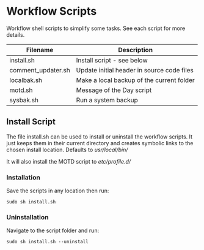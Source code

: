 # Workflow Scripts

Workflow shell scripts to simplify some tasks.  See each script for more details.

| Filename | Description |
| -------- | ----------- |
| install.sh | Install script - see below |
| comment_updater.sh | Update initial header in source code files |
| localbak.sh | Make a local backup of the current folder |
| motd.sh | Message of the Day script |
| sysbak.sh | Run a system backup |

## Install Script

The file install.sh can be used to install or uninstall the workflow scripts.  It just keeps them in their current directory and creates symbolic links to the chosen install location.  Defaults to *usr/local/bin/*

It will also install the MOTD script to *etc/profile.d/*

### Installation

Save the scripts in any location then run:

```
sudo sh install.sh
```

### Uninstallation

Navigate to the script folder and run:

```
sudo sh install.sh --uninstall
```
